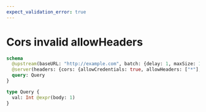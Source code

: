 ```yaml
---
expect_validation_error: true
---
```


# Cors invalid allowHeaders

```graphql @server
schema
  @upstream(baseURL: "http://example.com", batch: {delay: 1, maxSize: 1000})
  @server(headers: {cors: {allowCredentials: true, allowHeaders: ["*"], allowMethods: [POST, OPTIONS]}}) {
  query: Query
}

type Query {
  val: Int @expr(body: 1)
}
```
